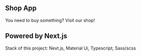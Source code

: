 ## Shop App

You need to buy something? Visit our shop!

## Powered by Next.js

Stack of this project: Next.js, Material Ui, Typescript, Sass/scss
